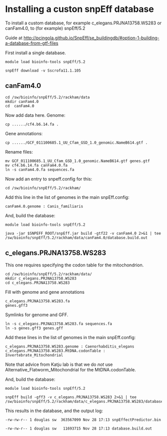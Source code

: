 Installing a custon snpEff database
===================================

To install a custom database, for example c_elegans.PRJNA13758.WS283 or canFam4.0, to (for example) snpEff/5.2

Guide at <http://pcingola.github.io/SnpEff/se_buildingdb/#option-1-building-a-database-from-gtf-files>

First install a single database.

    module load bioinfo-tools snpEff/5.2

    snpEff download -v Sscrofa11.1.105


canFam4.0
---------

    cd /sw/bioinfo/snpEff/5.2/rackham/data
    mkdir canFam4.0
    cd  canFam4.0

Now add data here. Genome:

    cp ....../cf4.b6.14.fa .

Gene annotations:

    cp ....../GCF_011100685.1_UU_Cfam_GSD_1.0_genomic.NameB614.gtf .

Rename files:

    mv GCF_011100685.1_UU_Cfam_GSD_1.0_genomic.NameB614.gtf genes.gtf
    mv cf4.b6.14.fa canFam4.0.fa
    ln -s canFam4.0.fa sequences.fa

Now add an entry to snpeff.config for this:

    cd /sw/bioinfo/snpEff/5.2/rackham/

Add this line in the list of genomes in the main snpEff.config:

    canFam4.0.genome : Canis_familiaris

And, build the database:

    module load bioinfo-tools snpEff/5.2

    java -jar $SNPEFF_ROOT/snpEff.jar build -gtf22 -v canFam4.0 2>&1 | tee /sw/bioinfo/snpEff/5.2/rackham/data/canFam4.0/database.build.out



c_elegans.PRJNA13758.WS283
--------------------------

This one requires specifying the codon table for the mitochondrion.

    cd /sw/bioinfo/snpEff/5.2/rackham/data/
    mkdir c_elegans.PRJNA13758.WS283
    cd c_elegans.PRJNA13758.WS283

Fill with genome and gene annotations

    c_elegans.PRJNA13758.WS283.fa
    genes.gff3

Symlinks for genome and GFF.

    ln -s c_elegans.PRJNA13758.WS283.fa sequences.fa
    ln -s genes.gff3 genes.gff

Add these lines in the list of genomes in the main snpEff.config:

    c_elegans.PRJNA13758.WS283.genome : Caenorhabditis_elegans
    c_elegans.PRJNA13758.WS283.MtDNA.codonTable : Invertebrate_Mitochondrial

Note that advice from Katju lab is that we do *not* use Alternative_Flatworm_Mitochondrial for the MtDNA.codonTable.

And, build the database:

    module load bioinfo-tools snpEff/5.2

    snpEff build -gff3 -v c_elegans.PRJNA13758.WS283 2>&1 | tee /sw/bioinfo/snpEff/5.2/rackham/data/c_elegans.PRJNA13758.WS283/database.build.out

This results in the database, and the output log:

    -rw-rw-r-- 1 douglas sw  363567099 Nov 28 17:13 snpEffectPredictor.bin

    -rw-rw-r-- 1 douglas sw   11693715 Nov 28 17:13 database.build.out

